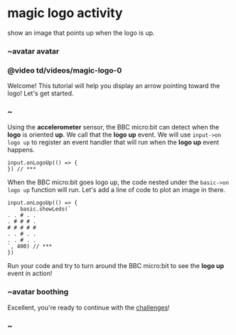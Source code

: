 # magic logo activity

show an image that points up when the logo is up.

### ~avatar avatar

### @video td/videos/magic-logo-0

Welcome! This tutorial will help you display an arrow pointing toward the logo! Let's get started.

### ~

Using the **accelerometer** sensor, the BBC micro:bit can detect when the **logo** is oriented **up**. We call that the **logo up** event. We will use `input->on logo up` to register an event handler that will run when the **logo up** event happens.

```
input.onLogoUp(() => {
}) // ***
```

When the BBC micro:bit goes logo up, the code nested under the `basic->on logo up` function will run. Let's add a line of code to plot an image in there.

```
input.onLogoUp(() => {
    basic.showLeds(`
. . # . .
. # # # .
# # # # #
. . # . .
. . # . .
`, 400) // ***
})
```

Run your code and try to turn around the BBC micro:bit to see the **logo up** event in action!

### ~avatar boothing

Excellent, you're ready to continue with the [challenges](/microbit/lessons/magic-logo/challenges)!

### ~

